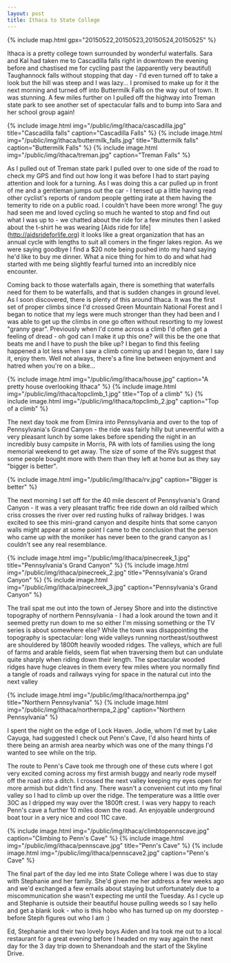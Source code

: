 ```yaml
---
layout: post
title: Ithaca to State College
---
```


{% include map.html gpx="20150522,20150523,20150524,20150525" %}

Ithaca is a pretty college town surrounded by wonderful waterfalls. Sara and Kal had taken me to Cascadilla falls right in downtown the evening before and chastised me for cycling past the (apparently very beautiful) Taughannock falls without stopping that day - I'd even turned off to take a look but the hill was steep and I was lazy... I promised to make up for it the next morning and turned off into Buttermilk Falls on the way out of town. It was stunning. A few miles further on I pulled off the highway into Treman state park to see another set of spectacular falls and to bump into Sara and her school group again!

{% include image.html img="/public/img/ithaca/cascadilla.jpg" title="Cascadilla falls" caption="Cascadilla Falls" %} 
{% include image.html img="/public/img/ithaca/buttermilk_falls.jpg" title="Buttermilk falls" caption="Buttermilk Falls" %}
{% include image.html img="/public/img/ithaca/treman.jpg" caption="Treman Falls" %}

As I pulled out of Treman state park I pulled over to one side of the road to check my GPS and find out how long it was before I had to start paying attention and look for a turning. As I was doing this a car pulled up in front of me and a gentleman jumps out the car - I tensed up a little having read other cyclist's reports of random people getting irate at them having the temerity to ride on a public road. I couldn't have been more wrong! The guy had seen me and loved cycling so much he wanted to stop and find out what I was up to - we chatted about the ride for a few minutes then I asked about the t-shirt he was wearing [Aids ride for life] (http://aidsrideforlife.org) it looks like a great organization that has an annual cycle with lengths to suit all comers in the finger lakes region. As we were saying goodbye I find a $20 note being pushed into my hand saying he'd like to buy me dinner. What a nice thing for him to do and what had started with me being slightly fearful turned into an incredibly nice encounter. 

Coming back to those waterfalls again, there is something that waterfalls need for them to be waterfalls, and that is sudden changes in ground level. As I soon discovered, there is plenty of this around Ithaca. It was the first set of proper climbs since I'd crossed Green Mountain National Forest and I began to notice that my legs were much stronger than they had been and I was able to get up the climbs in one go often without resorting to my lowest "granny gear". Previously when I'd come across a climb I'd often get a feeling of dread - oh god can I make it up this one? will this be the one that beats me and I have to push the bike up? I began to find this feeling happened a lot less when I saw a climb coming up and I began to, dare I say it, enjoy them. Well not always, there's a fine line between enjoyment and hatred when you're on a bike... 

{% include image.html img="/public/img/ithaca/house.jpg" caption="A pretty house overlooking Ithaca" %}
{% include image.html img="/public/img/ithaca/topclimb_1.jpg" title="Top of a climb" %}
{% include image.html img="/public/img/ithaca/topclimb_2.jpg" caption="Top of a climb" %}

The next day took me from Elmira into Pennsylvania and over to the top of Pennsylvania's Grand Canyon - the ride was fairly hilly but uneventful with a very pleasant lunch by some lakes before spending the night in an incredibly busy campsite in Morris, PA with lots of families using the long memorial weekend to get away. The size of some of the RVs suggest that some people bought more with them than they left at home but as they say "bigger is better".

{% include image.html img="/public/img/ithaca/rv.jpg" caption="Bigger is better" %}

The next morning I set off for the 40 mile descent of Pennsylvania's Grand Canyon - it was a very pleasant traffic free ride down an old railbed which criss crosses the river over red rusting hulks of railway bridges. I was excited to see this mini-grand canyon and despite hints that some canyon walls might appear at some point I came to the conclusion that the person who came up with the moniker has never been to the grand canyon as I couldn't see any real resemblance. 

{% include image.html img="/public/img/ithaca/pinecreek_1.jpg" title="Pennsylvania's Grand Canyon" %}
{% include image.html img="/public/img/ithaca/pinecreek_2.jpg" title="Pennsylvania's Grand Canyon" %}
{% include image.html img="/public/img/ithaca/pinecreek_3.jpg" caption="Pennsylvania's Grand Canyon" %}

The trail spat me out into the town of Jersey Shore and into the distinctive topography of northern Pennsylvania - I had a look around the town and it seemed pretty run down to me so either I'm missing something or the TV series is about somewhere else? While the town was disappointing the topography is spectacular: long wide valleys running northeast/southwest are shouldered by 1800ft heavily wooded ridges. The valleys, which are full of farms and arable fields, seem flat when traversing them but can undulate quite sharply when riding down their length. The spectacular wooded ridges have huge cleaves in them every few miles where you normally find a tangle of roads and railways vying for space in the natural cut into the next valley

{% include image.html img="/public/img/ithaca/northernpa.jpg" title="Northern Pennsylvania" %}
{% include image.html img="/public/img/ithaca/northernpa_2.jpg" caption="Northern Pennsylvania" %}


I spent the night on the edge of Lock Haven. Jodie, whom I'd met by Lake Cayuga, had suggested I check out Penn's Cave, I'd also heard hints of there being an armish area nearby which was one of the many things I'd wanted to see while on the trip. 

The route to Penn's Cave took me through one of these cuts where I got very excited coming across my first armish buggy and nearly rode myself off the road into a ditch. I crossed the next valley keeping my eyes open for more armish but didn't find any. There wasn't a convenient cut into my final valley so I had to climb up over the ridge. The temperature was a little over 30C as I dripped my way over the 1800ft crest. I was very happy to reach Penn's cave a further 10 miles down the road. An enjoyable underground boat tour in a very nice and cool 11C cave.


{% include image.html img="/public/img/ithaca/climbtopennscave.jpg" caption="Climbing to Penn's Cave" %}
{% include image.html img="/public/img/ithaca/pennscave.jpg" title="Penn's Cave" %}
{% include image.html img="/public/img/ithaca/pennscave2.jpg" caption="Penn's Cave" %}

The final part of the day led me into State College where I was due to stay with Stephanie and her family. She'd given me her address a few weeks ago and we'd exchanged a few emails about staying but unfortunately due to a miscommunication she wasn't expecting me until the Tuesday. As I cycle up and Stephanie is outside their beautiful house pulling weeds so I say hello and get a blank look - who is this hobo who has turned up on my doorstep - before Steph figures out who I am :) 

Ed, Stephanie and their two lovely boys Aiden and Ira took me out to a local restaurant for a great evening before I headed on my way again the next day for the 3 day trip down to Shenandoah and the start of the Skyline Drive. 

